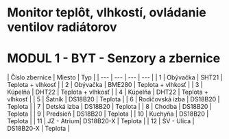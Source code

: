 # Monitor teplôt, vlhkostí, ovládanie ventilov radiátorov

# MODUL 1 - BYT - Senzory a zbernice
| Číslo zbernice | Miesto | Typ |
| --- | --- | --- | --- |
| 1 | Obývačka | SHT21 | Teplota + vlhkosť |
| 2 | Obývačka | BME280 | Teplota + vlhkosť |
| 3 | Kúpelňa | DHT22 | Teplota + vlhkosť |
| 4 | Kúpelňa | DHT22 | Teplota + vlhkosť |
| 5 | Šatník | DS18B20 | Teplota |
| 6 | Rodičovská izba | DS18B20 | Teplota |
| 7 | Detská izba | DS18B20 | Teplota |
| 8 | Chodba | DS18B20 | Teplota |
| 9 | Predsieň | DS18B20 | Teplota |
| 10 | Kuchyňa | DS18B20 | Teplota |
| 11 | JZ - Atrium| DS18B20-X | Teplota |
| 12 | SV - Ulica | DS18B20-X | Teplota |

